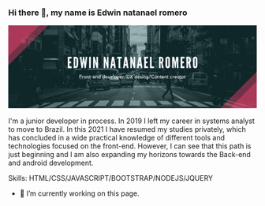 ### Hi there 👋, my name is Edwin natanael romero
![Banner](https://github.com/edwromero/edwromero/blob/main/front-end%20developer.png?raw=true)

I'm a junior developer in  process. In 2019 I left my career in systems analyst to move to Brazil. In this 2021 I have resumed my studies privately, which has concluded in a wide practical knowledge of different tools and technologies focused on the front-end. However, I can see that this path is just beginning and I am also expanding my horizons towards the Back-end and android development.

Skills: HTML/CSS/JAVASCRIPT/BOOTSTRAP/NODEJS/JQUERY

- 🔭 I’m currently working on this page. 





